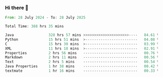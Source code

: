 ### Hi there 👋

<!--
**luoxuanzao/luoxuanzao** is a ✨ _special_ ✨ repository because its `README.md` (this file) appears on your GitHub profile.

Here are some ideas to get you started:

- 🔭 I’m currently working on ...
- 🌱 I’m currently learning ...
- 👯 I’m looking to collaborate on ...
- 🤔 I’m looking for help with ...
- 💬 Ask me about ...
- 📫 How to reach me: ...
- 😄 Pronouns: ...
- ⚡ Fun fact: ...
-->

<!--START_SECTION:waka-->

```rust
From: 28 July 2024 - To: 28 July 2025

Total Time: 388 hrs 35 mins

Java                328 hrs 57 mins >>>>>>>>>>>>>>>>>>>>>----   84.61 %
Python              15 hrs 51 mins  >------------------------   04.08 %
C                   15 hrs 30 mins  >------------------------   03.99 %
XML                 11 hrs 18 mins  >------------------------   02.91 %
Properties          2 hrs 56 mins   -------------------------   00.76 %
Markdown            2 hrs 11 mins   -------------------------   00.56 %
Text                2 hrs 5 mins    -------------------------   00.54 %
Java Properties     1 hr 38 mins    -------------------------   00.42 %
textmate            1 hr 16 mins    -------------------------   00.33 %
```

<!--END_SECTION:waka-->